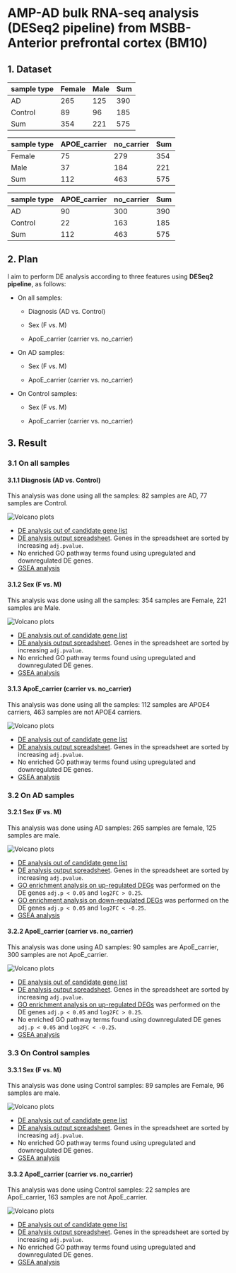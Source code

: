 # AMP-AD bulk RNA-seq analysis (DESeq2 pipeline) from MSBB-Anterior prefrontal cortex (BM10)

## 1. Dataset

| sample type | Female | Male | Sum |
| ----------- | ------ | ---- | --- |
| AD          | 265     | 125   | 390  |
| Control     | 89     | 96   | 185  |
| Sum         | 354     | 221   | 575 |

| sample type | APOE\_carrier | no\_carrier | Sum |
| ----------- | ------------- | ----------- | --- |
| Female      | 75            | 279      | 354 |
| Male        | 37           | 184         | 221 |
| Sum         | 112           | 463        | 575 |

| sample type | APOE\_carrier | no\_carrier | Sum |
| ----------- | ------------- | ----------- | --- |
| AD          | 90            | 300          | 390  |
| Control     | 22            | 163          | 185  |
| Sum         | 112            | 463         | 575 |

## 2. Plan

I aim to perform DE analysis according to three features using **DESeq2 pipeline**, as follows:

-   On all samples:

    -   Diagnosis (AD vs. Control)

    -   Sex (F vs. M)

    -   ApoE_carrier (carrier vs. no_carrier)

-   On AD samples:

    -   Sex (F vs. M)

    -   ApoE_carrier (carrier vs. no_carrier)

-   On Control samples:

    -   Sex (F vs. M)

    -   ApoE_carrier (carrier vs. no_carrier)

## 3. Result

### 3.1 On all samples

#### 3.1.1 Diagnosis (AD vs. Control)
This analysis was done using all the samples: 82 samples are AD, 77 samples are Control.

![Volcano plots](https://github.com/ningxinkang/Chen_lab_analysis/blob/main/AMP-AD_DESeq2_all/MSBB_BM10:%20AD%20vs.%20Control_vocano.png)
+ [DE analysis out of candidate gene list](https://github.com/ningxinkang/Chen_lab_analysis/blob/main/AMP-AD_DESeq2_all/MSBB_BM10:%20AD%20vs.%20Control_candidates.csv)
+ [DE analysis output spreadsheet](https://github.com/ningxinkang/Chen_lab_analysis/blob/main/AMP-AD_DESeq2_all/MSBB_BM10:%20AD%20vs.%20Control.csv). Genes in the spreadsheet are sorted by increasing `adj.pvalue`.
+ No enriched GO pathway terms found using upregulated and downregulated DE genes.
+ [GSEA analysis](https://github.com/ningxinkang/Chen_lab_analysis/blob/main/AMP-AD_DESeq2_all/MSBB_BM10:%20AD%20vs.%20Control_GSEA.png)
#### 3.1.2 Sex (F vs. M)
This analysis was done using all the samples: 354 samples are Female, 221 samples are Male.

![Volcano plots](https://github.com/ningxinkang/Chen_lab_analysis/blob/main/AMP-AD_DESeq2_all/MSBB_BM10:%20F%20vs.%20M_vocano.png)
+ [DE analysis out of candidate gene list](https://github.com/ningxinkang/Chen_lab_analysis/blob/main/AMP-AD_DESeq2_all/MSBB_BM10:%20F%20vs.%20M_candidates.csv)
+ [DE analysis output spreadsheet](https://github.com/ningxinkang/Chen_lab_analysis/blob/main/AMP-AD_DESeq2_all/MSBB_BM10:%20F%20vs.%20M.csv). Genes in the spreadsheet are sorted by increasing `adj.pvalue`.
+ No enriched GO pathway terms found using upregulated and downregulated DE genes.
+ [GSEA analysis](https://github.com/ningxinkang/Chen_lab_analysis/blob/main/AMP-AD_DESeq2_all/MSBB_BM10:%20F%20vs.%20M_GSEA.png)
#### 3.1.3 ApoE_carrier (carrier vs. no_carrier)
This analysis was done using all the samples: 112 samples are APOE4 carriers, 463 samples are not APOE4 carriers.

![Volcano plots](https://github.com/ningxinkang/Chen_lab_analysis/blob/main/AMP-AD_DESeq2_all/MSBB_BM10:%20carrier%20vs.%20no_carrier_vocano.png)
+ [DE analysis out of candidate gene list](https://github.com/ningxinkang/Chen_lab_analysis/blob/main/AMP-AD_DESeq2_all/MSBB_BM10:%20carrier%20vs.%20no_carrier_candidates.csv)
+ [DE analysis output spreadsheet](https://github.com/ningxinkang/Chen_lab_analysis/blob/main/AMP-AD_DESeq2_all/MSBB_BM10:%20carrier%20vs.%20no_carrier.csv). Genes in the spreadsheet are sorted by increasing `adj.pvalue`.
+ No enriched GO pathway terms found using upregulated and downregulated DE genes.
+ [GSEA analysis](https://github.com/ningxinkang/Chen_lab_analysis/blob/main/AMP-AD_DESeq2_all/MSBB_BM10:%20carrier%20vs.%20no_carrier_GSEA.png)
### 3.2 On AD samples
#### 3.2.1 Sex (F vs. M)
This analysis was done using AD samples: 265 samples are female, 125 samples are male.

![Volcano plots](https://github.com/ningxinkang/Chen_lab_analysis/blob/main/AMP-AD_DESeq2_AD/MSBB_BM10:%20F%20vs.%20M_vocano.png)
+ [DE analysis out of candidate gene list](https://github.com/ningxinkang/Chen_lab_analysis/blob/main/AMP-AD_DESeq2_AD/MSBB_BM10:%20F%20vs.%20M_candidates.csv)
+ [DE analysis output spreadsheet](https://github.com/ningxinkang/Chen_lab_analysis/blob/main/AMP-AD_DESeq2_AD/MSBB_BM10:%20F%20vs.%20M.csv). Genes in the spreadsheet are sorted by increasing `adj.pvalue`.
+ [GO enrichment analysis on up-regulated DEGs](https://github.com/ningxinkang/Chen_lab_analysis/blob/main/AMP-AD_DESeq2_AD/MSBB_BM10:%20F%20vs.%20M_up_GO.png) was performed on the DE genes `adj.p < 0.05` and `log2FC > 0.25`.
+ [GO enrichment analysis on down-regulated DEGs](https://github.com/ningxinkang/Chen_lab_analysis/blob/main/AMP-AD_DESeq2_AD/MSBB_BM10:%20F%20vs.%20M_down_GO.png) was performed on the DE genes `adj.p < 0.05` and `log2FC < -0.25`.
+ [GSEA analysis](https://github.com/ningxinkang/Chen_lab_analysis/blob/main/AMP-AD_DESeq2_AD/MSBB_BM10:%20F%20vs.%20M_GSEA.png)
#### 3.2.2 ApoE_carrier (carrier vs. no_carrier)
This analysis was done using AD samples: 90 samples are ApoE_carrier, 300 samples are not ApoE_carrier.

![Volcano plots](https://github.com/ningxinkang/Chen_lab_analysis/blob/main/AMP-AD_DESeq2_AD/MSBB_BM10:%20carrier%20vs.%20no_carrier_vocano.png)
+ [DE analysis out of candidate gene list](https://github.com/ningxinkang/Chen_lab_analysis/blob/main/AMP-AD_DESeq2_AD/MSBB_BM10:%20carrier%20vs.%20no_carrier_candidates.csv)
+ [DE analysis output spreadsheet](https://github.com/ningxinkang/Chen_lab_analysis/blob/main/AMP-AD_DESeq2_AD/MSBB_BM10:%20carrier%20vs.%20no_carrier.csv). Genes in the spreadsheet are sorted by increasing `adj.pvalue`.
+ [GO enrichment analysis on up-regulated DEGs](https://github.com/ningxinkang/Chen_lab_analysis/blob/main/AMP-AD_DESeq2_AD/MSBB_BM10:%20carrier%20vs.%20no_carrier_up_GO.png) was performed on the DE genes `adj.p < 0.05` and `log2FC > 0.25`.
+ No enriched GO pathway terms found using downregulated DE genes `adj.p < 0.05` and `log2FC < -0.25`.
+ [GSEA analysis](https://github.com/ningxinkang/Chen_lab_analysis/blob/main/AMP-AD_DESeq2_AD/MSBB_BM10:%20carrier%20vs.%20no_carrier_GSEA.png)
### 3.3 On Control samples
#### 3.3.1 Sex (F vs. M)
This analysis was done using Control samples: 89 samples are Female, 96 samples are male.

![Volcano plots](https://github.com/ningxinkang/Chen_lab_analysis/blob/main/AMP-AD_DESeq2_Control/MSBB_BM10:%20F%20vs.%20M_vocano.png)
+ [DE analysis out of candidate gene list](https://github.com/ningxinkang/Chen_lab_analysis/blob/main/AMP-AD_DESeq2_Control/MSBB_BM10:%20F%20vs.%20M_candidates.csv)
+ [DE analysis output spreadsheet](https://github.com/ningxinkang/Chen_lab_analysis/blob/main/AMP-AD_DESeq2_Control/MSBB_BM10:%20F%20vs.%20M.csv). Genes in the spreadsheet are sorted by increasing `adj.pvalue`.
+ No enriched GO pathway terms found using upregulated and downregulated DE genes.
+ [GSEA analysis](https://github.com/ningxinkang/Chen_lab_analysis/blob/main/AMP-AD_DESeq2_AD/MSBB_BM10:%20F%20vs.%20M_GSEA.png)
#### 3.3.2 ApoE_carrier (carrier vs. no_carrier)
This analysis was done using Control samples: 22 samples are ApoE_carrier, 163 samples are not ApoE_carrier.

![Volcano plots](https://github.com/ningxinkang/Chen_lab_analysis/blob/main/AMP-AD_DESeq2_Control/MSBB_BM10:%20carrier%20vs.%20no_carrier_vocano.png)
+ [DE analysis out of candidate gene list](https://github.com/ningxinkang/Chen_lab_analysis/blob/main/AMP-AD_DESeq2_Control/MSBB_BM10:%20carrier%20vs.%20no_carrier_candidates.csv)
+ [DE analysis output spreadsheet](https://github.com/ningxinkang/Chen_lab_analysis/blob/main/AMP-AD_DESeq2_Control/MSBB_BM10:%20carrier%20vs.%20no_carrier.csv). Genes in the spreadsheet are sorted by increasing `adj.pvalue`.
+ No enriched GO pathway terms found using upregulated and downregulated DE genes.
+ [GSEA analysis](https://github.com/ningxinkang/Chen_lab_analysis/blob/main/AMP-AD_DESeq2_Control/MSBB_BM10:%20carrier%20vs.%20no_carrier_GSEA.png)
